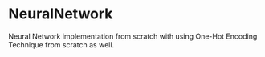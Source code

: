 # NeuralNetwork
Neural Network implementation from scratch with using One-Hot Encoding Technique from scratch as well.
